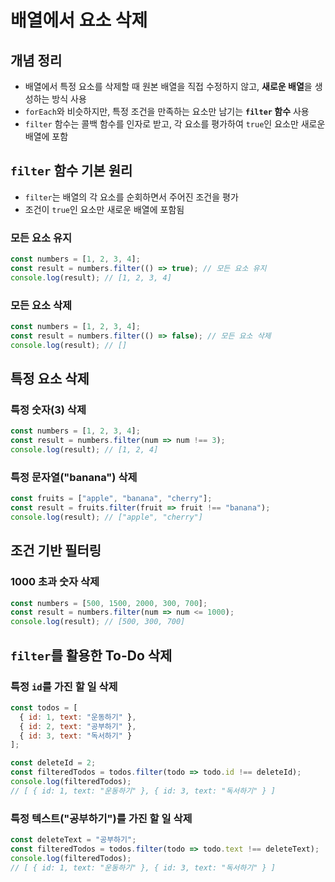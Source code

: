 # 배열에서 요소 삭제

## 개념 정리

- 배열에서 특정 요소를 삭제할 때 원본 배열을 직접 수정하지 않고, **새로운 배열**을 생성하는 방식 사용
- `forEach`와 비슷하지만, 특정 조건을 만족하는 요소만 남기는 **`filter` 함수** 사용
- `filter` 함수는 콜백 함수를 인자로 받고, 각 요소를 평가하여 `true`인 요소만 새로운 배열에 포함

## `filter` 함수 기본 원리

- `filter`는 배열의 각 요소를 순회하면서 주어진 조건을 평가
- 조건이 `true`인 요소만 새로운 배열에 포함됨

### 모든 요소 유지

```javascript
const numbers = [1, 2, 3, 4];
const result = numbers.filter(() => true); // 모든 요소 유지
console.log(result); // [1, 2, 3, 4]
```

### 모든 요소 삭제

```javascript
const numbers = [1, 2, 3, 4];
const result = numbers.filter(() => false); // 모든 요소 삭제
console.log(result); // []
```

## 특정 요소 삭제

### 특정 숫자(3) 삭제

```javascript
const numbers = [1, 2, 3, 4];
const result = numbers.filter(num => num !== 3);
console.log(result); // [1, 2, 4]
```

### 특정 문자열("banana") 삭제

```javascript
const fruits = ["apple", "banana", "cherry"];
const result = fruits.filter(fruit => fruit !== "banana");
console.log(result); // ["apple", "cherry"]
```

## 조건 기반 필터링

### 1000 초과 숫자 삭제

```javascript
const numbers = [500, 1500, 2000, 300, 700];
const result = numbers.filter(num => num <= 1000);
console.log(result); // [500, 300, 700]
```

## `filter`를 활용한 To-Do 삭제

### 특정 `id`를 가진 할 일 삭제

```javascript
const todos = [
  { id: 1, text: "운동하기" },
  { id: 2, text: "공부하기" },
  { id: 3, text: "독서하기" }
];

const deleteId = 2;
const filteredTodos = todos.filter(todo => todo.id !== deleteId);
console.log(filteredTodos);
// [ { id: 1, text: "운동하기" }, { id: 3, text: "독서하기" } ]
```

### 특정 텍스트("공부하기")를 가진 할 일 삭제

```javascript
const deleteText = "공부하기";
const filteredTodos = todos.filter(todo => todo.text !== deleteText);
console.log(filteredTodos);
// [ { id: 1, text: "운동하기" }, { id: 3, text: "독서하기" } ]
